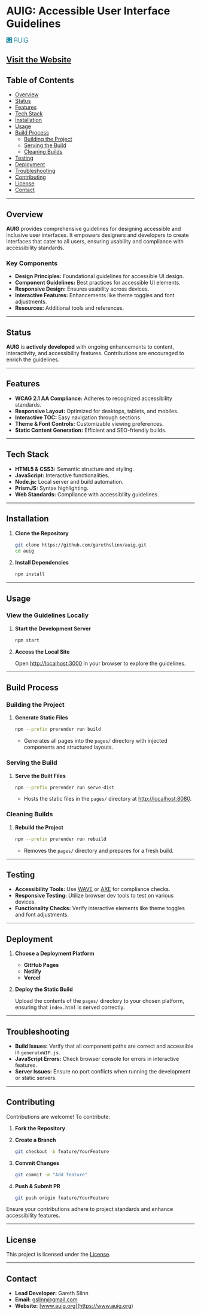 # AUIG: Accessible User Interface Guidelines

![AUIG Logo](https://raw.githubusercontent.com/garethslinn/AUIG/refs/heads/main/images/auig_light.svg)

## [Visit the Website](https://www.auig.org)

## Table of Contents

- [Overview](#overview)
- [Status](#status)
- [Features](#features)
- [Tech Stack](#tech-stack)
- [Installation](#installation)
- [Usage](#usage)
- [Build Process](#build-process)
   - [Building the Project](#building-the-project)
   - [Serving the Build](#serving-the-build)
   - [Cleaning Builds](#cleaning-builds)
- [Testing](#testing)
- [Deployment](#deployment)
- [Troubleshooting](#troubleshooting)
- [Contributing](#contributing)
- [License](#license)
- [Contact](#contact)

---

## Overview

**AUIG** provides comprehensive guidelines for designing accessible and inclusive user interfaces. It empowers designers and developers to create interfaces that cater to all users, ensuring usability and compliance with accessibility standards.

### Key Components

- **Design Principles:** Foundational guidelines for accessible UI design.
- **Component Guidelines:** Best practices for accessible UI elements.
- **Responsive Design:** Ensures usability across devices.
- **Interactive Features:** Enhancements like theme toggles and font adjustments.
- **Resources:** Additional tools and references.

---

## Status

**AUIG** is **actively developed** with ongoing enhancements to content, interactivity, and accessibility features. Contributions are encouraged to enrich the guidelines.

---

## Features

- **WCAG 2.1 AA Compliance:** Adheres to recognized accessibility standards.
- **Responsive Layout:** Optimized for desktops, tablets, and mobiles.
- **Interactive TOC:** Easy navigation through sections.
- **Theme & Font Controls:** Customizable viewing preferences.
- **Static Content Generation:** Efficient and SEO-friendly builds.

---

## Tech Stack

- **HTML5 & CSS3:** Semantic structure and styling.
- **JavaScript:** Interactive functionalities.
- **Node.js:** Local server and build automation.
- **PrismJS:** Syntax highlighting.
- **Web Standards:** Compliance with accessibility guidelines.

---

## Installation

1. **Clone the Repository**

   ```bash
   git clone https://github.com/garethslinn/auig.git
   cd auig
   ```

2. **Install Dependencies**

   ```bash
   npm install
   ```

---

## Usage

### View the Guidelines Locally

1. **Start the Development Server**

   ```bash
   npm start
   ```

2. **Access the Local Site**

   Open [http://localhost:3000](http://localhost:3000) in your browser to explore the guidelines.

---

## Build Process

### Building the Project

1. **Generate Static Files**

   ```bash
   npm --prefix prerender run build
   ```

   - Generates all pages into the `pages/` directory with injected components and structured layouts.

### Serving the Build

1. **Serve the Built Files**

   ```bash
   npm --prefix prerender run serve-dist
   ```

   - Hosts the static files in the `pages/` directory at [http://localhost:8080](http://localhost:8080).

### Cleaning Builds

1. **Rebuild the Project**

   ```bash
   npm --prefix prerender run rebuild
   ```

   - Removes the `pages/` directory and prepares for a fresh build.

---

## Testing

- **Accessibility Tools:** Use [WAVE](https://wave.webaim.org/) or [AXE](https://www.deque.com/axe/) for compliance checks.
- **Responsive Testing:** Utilize browser dev tools to test on various devices.
- **Functionality Checks:** Verify interactive elements like theme toggles and font adjustments.

---

## Deployment

1. **Choose a Deployment Platform**

   - **GitHub Pages**
   - **Netlify**
   - **Vercel**

2. **Deploy the Static Build**

   Upload the contents of the `pages/` directory to your chosen platform, ensuring that `index.html` is served correctly.

---

## Troubleshooting

- **Build Issues:** Verify that all component paths are correct and accessible in `generateWIP.js`.
- **JavaScript Errors:** Check browser console for errors in interactive features.
- **Server Issues:** Ensure no port conflicts when running the development or static servers.

---

## Contributing

Contributions are welcome! To contribute:

1. **Fork the Repository**
2. **Create a Branch**

   ```bash
   git checkout -b feature/YourFeature
   ```

3. **Commit Changes**

   ```bash
   git commit -m "Add feature"
   ```

4. **Push & Submit PR**

   ```bash
   git push origin feature/YourFeature
   ```

Ensure your contributions adhere to project standards and enhance accessibility features.

---

## License

This project is licensed under the [License](LICENSE.md).

---

## Contact

- **Lead Developer:** Gareth Slinn
- **Email:** [gslinn@gmail.com](mailto:gslinn@gmail.com)
- **Website:** [www.auig.org](https://www.auig.org)
